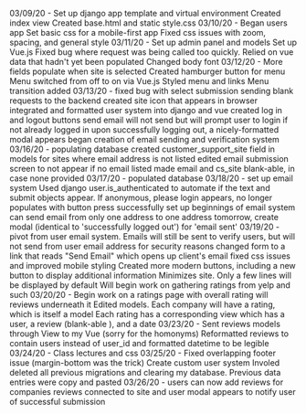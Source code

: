 03/09/20 - 
    Set up django app template and virtual environment
    Created index view
    Created base.html and static style.css
03/10/20 - 
    Began users app 
    Set basic css for a mobile-first app 
    Fixed css issues with zoom, spacing, and general style 
03/11/20 - 
    Set up admin panel and models 
    Set up Vue.js
    Fixed bug where request was being called too quickly. Relied on vue data that hadn't yet been populated
    Changed body font 
03/12/20 - 
    More fields populate when site is selected 
    Created hamburger button for menu
    Menu switched from off to on via Vue.js
    Styled menu and links
    Menu transition added
03/13/20 - 
    fixed bug with select submission sending blank requests to the backend
    created site icon that appears in browser
    integrated and formatted user system into django and vue 
    created log in and logout buttons 
    send email will not send but will prompt user to login if not already logged in 
    upon successfully logging out, a nicely-formatted modal appears
    began creation of email sending and verification system 
03/16/20 - 
    populating database
    created customer_support_site field in models for sites where email address is not listed
    edited email submission screen to not appear if no email listed
    made email and cs_site blank-able, in case none provided 
    <!-- Create Additional Info field for URL and info not shown. Can minimize display  -->
    <!-- Create a url shortener for URLs over a certain length, or a hyperlink system -->
03/17/20 - 
    <!-- display username at top somewhere when logged in -->
    populated database
03/18/20 - 
    set up email system 
    Used django user.is_authenticated to automate if the text and submit objects appear. If anonymous, please login appears, no longer populates with button press
    successfully set up beginnings of email system
        can send email from only one address to one address
    tomorrow, create modal (identical to 'successfully logged out') for 'email sent'
03/19/20 - 
    pivot from user email system. Emails will still be sent to verify users, but will not send from user email address for security reasons
    changed form to a link that reads "Send Email" which opens up client's email 
    fixed css issues and improved mobile styling
    Created more modern buttons, including a new button to display additional information
        Minimizes site. Only a few lines will be displayed by default
        Will begin work on gathering ratings from yelp and such 
03/20/20 -
    Begin work on a ratings page with overall rating will reviews underneath it
    Edited models. Each company will have a rating, which is itself a model
        Each rating has a corresponding view which has a user, a review (blank-able ), and a date
03/23/20 - 
    Sent reviews models through View to my Vue (sorry for the homonyms)
    Reformatted reviews to contain users instead of user_id and formatted datetime to be legible
03/24/20 - 
    Class lectures and css
03/25/20 - 
    Fixed overlapping footer issue (margin-bottom was the trick)
    Create custom user system 
        Involed deleted all previous migrations and clearing my database. Previous data entries were copy and pasted
03/26/20 - 
    users can now add reviews for companies
    reviews connected to site and user
    modal appears to notify user of successful submission